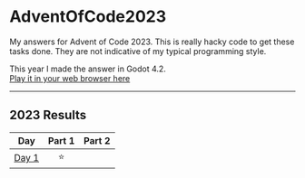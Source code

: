 # AdventOfCode2023

My answers for Advent of Code 2023. This is really hacky code to get these tasks done. They are not indicative of my typical programming style.

This year I made the answer in Godot 4.2.  
[Play it in your web browser here](https://mronosa.itch.io/advent-of-code-2023?secret=KXR50HCS0adMPeoUVRL5PQxEeKA)

---

## 2023 Results

| Day | Part 1 | Part 2 |
| :---: | :---: | :---: |
| [Day 1](https://adventofcode.com/2023/day/1) | ⭐